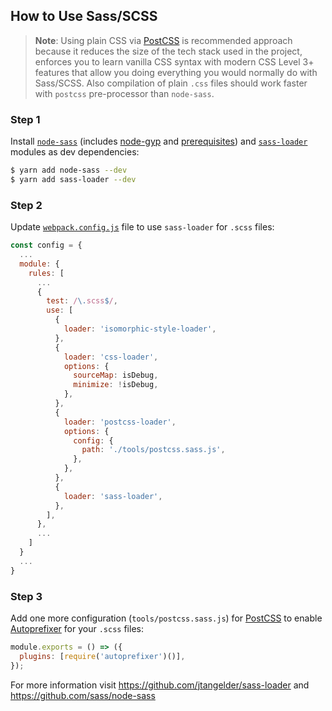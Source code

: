 ## How to Use Sass/SCSS

> **Note**: Using plain CSS via [PostCSS](http://postcss.org/) is recommended
> approach because it reduces the size of the tech stack used in the project,
> enforces you to learn vanilla CSS syntax with modern CSS Level 3+ features
> that allow you doing everything you would normally do with Sass/SCSS. Also
> compilation of plain `.css` files should work faster with `postcss`
> pre-processor than `node-sass`.

### Step 1

Install [`node-sass`](https://github.com/sass/node-sass) (includes
[node-gyp](https://github.com/nodejs/node-gyp#readme) and
[prerequisites](https://github.com/nodejs/node-gyp#installation)) and
[`sass-loader`](https://github.com/jtangelder/sass-loader) modules as dev
dependencies:

```sh
$ yarn add node-sass --dev
$ yarn add sass-loader --dev
```

### Step 2

Update [`webpack.config.js`](../../tools/webpack.config.js) file to use
`sass-loader` for `.scss` files:

```js
const config = {
  ...
  module: {
    rules: [
      ...
      {
        test: /\.scss$/,
        use: [
          {
            loader: 'isomorphic-style-loader',
          },
          {
            loader: 'css-loader',
            options: {
              sourceMap: isDebug,
              minimize: !isDebug,
            },
          },
          {
            loader: 'postcss-loader',
            options: {
              config: {
                path: './tools/postcss.sass.js',
              },
            },
          },
          {
            loader: 'sass-loader',
          },
        ],
      },
      ...
    ]
  }
  ...
}
```

### Step 3

Add one more configuration (`tools/postcss.sass.js`) for
[PostCSS](https://github.com/postcss/postcss) to enable
[Autoprefixer](https://github.com/postcss/autoprefixer) for your `.scss` files:

```js
module.exports = () => ({
  plugins: [require('autoprefixer')()],
});
```

For more information visit https://github.com/jtangelder/sass-loader and
https://github.com/sass/node-sass
